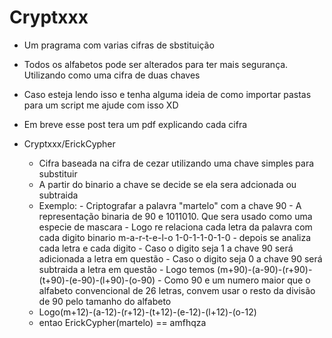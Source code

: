# Cryptxxx
- Um pragrama com varias cifras de sbstituição
- Todos os alfabetos pode ser alterados para ter mais segurança. Utilizando como uma cifra de duas chaves
- Caso esteja lendo isso e tenha alguma ideia de como importar pastas para um script me ajude com isso XD
- Em breve esse post tera um pdf explicando cada cifra

- Cryptxxx/ErickCypher
    - Cifra baseada na cifra de cezar utilizando uma chave simples para substituir
    - A partir do binario a chave se decide se ela sera adcionada ou subtraida
    - Exemplo:
            - Criptografar a palavra "martelo" com a chave 90
            - A representação binaria de 90 e 1011010. Que sera usado como uma especie de mascara
            - Logo re relaciona cada letra da palavra com cada digito binario
                    m-a-r-t-e-l-o
                    1-0-1-1-0-1-0
            - depois se analiza cada letra e cada digito
            - Caso o digito seja 1 a chave 90 será adicionada a letra em questão
            - Caso o digito seja 0 a chave 90 será subtraida a letra em questão
            - Logo temos (m+90)-(a-90)-(r+90)-(t+90)-(e-90)-(l+90)-(o-90)
            - Como 90 e um numero maior que o alfabeto convencional de 26 letras, convem usar o resto da divisão de 90 pelo tamanho do alfabeto
  - Logo(m+12)-(a-12)-(r+12)-(t+12)-(e-12)-(l+12)-(o-12)
  - entao ErickCypher(martelo) == amfhqza
